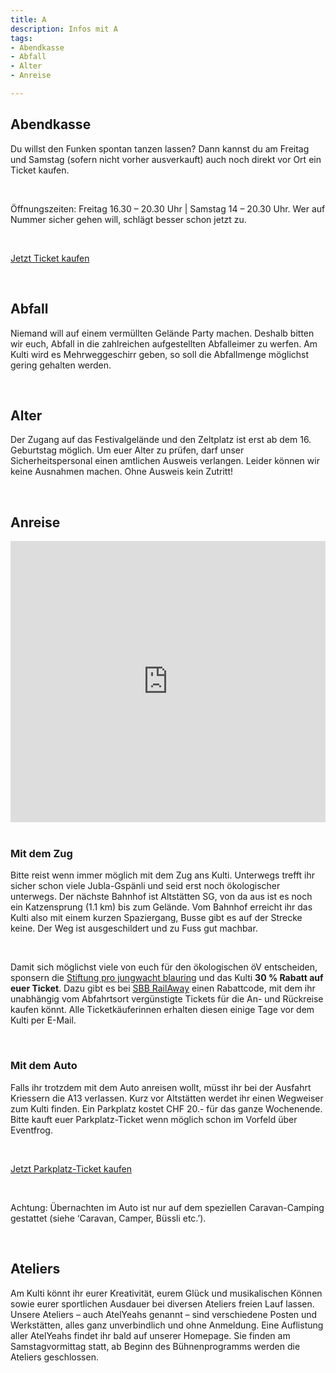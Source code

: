 ```yaml
---
title: A
description: Infos mit A
tags:
- Abendkasse
- Abfall
- Alter
- Anreise

---
```

## Abendkasse

Du willst den Funken spontan tanzen lassen? Dann kannst du am Freitag und Samstag (sofern nicht vorher ausverkauft) auch noch direkt vor Ort ein Ticket kaufen.

<br />

Öffnungszeiten: Freitag 16.30 – 20.30 Uhr | Samstag 14 – 20.30 Uhr. Wer auf Nummer sicher gehen will, schlägt besser schon jetzt zu.

<br />

[Jetzt Ticket kaufen](https://eventfrog.ch/de/p/festivals/weitere-festivals/lieder-und-kulturfest-2022-6833845387129228352.html)

<br />

## Abfall

Niemand will auf einem vermüllten Gelände Party machen. Deshalb bitten wir euch, Abfall in die zahlreichen aufgestellten Abfalleimer zu werfen. Am Kulti wird es Mehrweggeschirr geben, so soll die Abfallmenge möglichst gering gehalten werden.

<br />

## Alter

Der Zugang auf das Festivalgelände und den Zeltplatz ist erst ab dem 16. Geburtstag möglich. Um euer Alter zu prüfen, darf unser Sicherheitspersonal einen amtlichen Ausweis verlangen. Leider können wir keine Ausnahmen machen. Ohne Ausweis kein Zutritt!

<br />

## Anreise

<iframe src="https://www.google.com/maps/embed?pb=!1m18!1m12!1m3!1d2702.2870923006317!2d9.551062516269218!3d47.367314912469254!2m3!1f0!2f0!3f0!3m2!1i1024!2i768!4f13.1!3m3!1m2!1s0x479b1730b1fe4317%3A0x884fb65abf124d84!2sKulti%2022%20%E2%80%93%20Jungwacht%20Blauring%20Schweiz!5e0!3m2!1sde!2sch!4v1658171710433!5m2!1sde!2sch" width="100%" height="450" style="border:0;" allowfullscreen="" loading="lazy"></iframe>

<br />
<br />

### Mit dem Zug

Bitte reist wenn immer möglich mit dem Zug ans Kulti. Unterwegs trefft ihr sicher schon viele Jubla-Gspänli und seid erst noch ökologischer unterwegs. Der nächste Bahnhof ist Altstätten SG, von da aus ist es noch ein Katzensprung (1.1 km) bis zum Gelände. Vom Bahnhof erreicht ihr das Kulti also mit einem kurzen Spaziergang, Busse gibt es auf der Strecke keine. Der Weg ist ausgeschildert und zu Fuss gut machbar.

<br />

Damit sich möglichst viele von euch für den ökologischen öV entscheiden, sponsern die [Stiftung pro jungwacht blauring](https://www.jubla.ch/ueber-die-jubla/unterstuetzende/stiftung) und das Kulti **30 % Rabatt auf euer Ticket**. Dazu gibt es bei [SBB RailAway](https://www.sbb.ch/de/freizeit-ferien/ideen/angebot.html/veranstaltungen/lieder-und-kulturfest) einen Rabattcode, mit dem ihr unabhängig vom Abfahrtsort vergünstigte Tickets für die An- und Rückreise kaufen könnt. Alle Ticketkäuferinnen erhalten diesen einige Tage vor dem Kulti per E-Mail.

<br />

### Mit dem Auto

Falls ihr trotzdem mit dem Auto anreisen wollt, müsst ihr bei der Ausfahrt Kriessern die A13 verlassen. Kurz vor Altstätten werdet ihr einen Wegweiser zum Kulti finden. Ein Parkplatz kostet CHF 20.- für das ganze Wochenende. Bitte kauft euer Parkplatz-Ticket wenn möglich schon im Vorfeld über Eventfrog.

<br />

[Jetzt Parkplatz-Ticket kaufen](https://eventfrog.ch/de/p/festivals/weitere-festivals/lieder-und-kulturfest-2022-6833845387129228352.html)

<br />

Achtung: Übernachten im Auto ist nur auf dem speziellen Caravan-Camping gestattet (siehe ‘Caravan, Camper, Büssli etc.’).

<br />

## Ateliers

Am Kulti könnt ihr eurer Kreativität, eurem Glück und musikalischen Können sowie eurer sportlichen Ausdauer bei diversen Ateliers freien Lauf lassen. Unsere Ateliers – auch AtelYeahs genannt – sind verschiedene Posten und Werkstätten, alles ganz unverbindlich und ohne Anmeldung. Eine Auflistung aller AtelYeahs findet ihr bald auf unserer Homepage. Sie finden am Samstagvormittag statt, ab Beginn des Bühnenprogramms werden die Ateliers geschlossen.